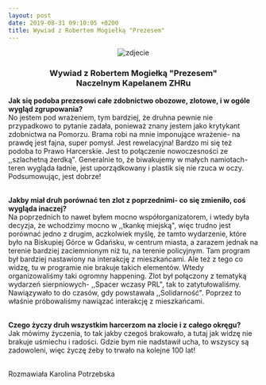```yaml
---
layout: post
date: 2019-08-31 09:10:05 +0200
title: Wywiad z Robertem Mogiełką "Prezesem" 
---
```

<center><p><img src="https://i2.wp.com/pomorze.zhr.pl/wp-content/uploads/2019/08/DSC_3102-e1567203076869.jpg?resize=640%2C963" alt="zdjecie" /></p>
<strong><h3>Wywiad z Robertem Mogiełką "Prezesem" <br/>
Naczelnym Kapelanem ZHRu <br/></h3></strong></center>

<strong>Jak się podoba prezesowi całe zdobnictwo obozowe, zlotowe, i w ogóle wygląd zgrupowania?</strong><br/>
No jestem pod wrażeniem, tym bardziej, że druhna pewnie nie przypadkowo to pytanie zadała, 
ponieważ znany jestem jako krytykant zdobnictwa na Pomorzu. 
Brama robi na mnie imponujące wrażenie- na prawdę jest fajna, super pomysł. 
Jest rewelacyjna! Bardzo mi się też podoba to Prawo Harcerskie. 
Jest to połączenie nowoczesności ze ,,szlachetną żerdką". 
Generalnie to, że biwakujemy w małych namiotach- teren wygląda ładnie, 
jest uporządkowany i plastik się nie rzuca w oczy. Podsumowując, jest dobrze!<br/><br/>

<strong>Jakby miał druh porównać ten zlot z poprzednimi- co się zmieniło, coś wygląda inaczej?</strong><br/>
Na poprzednich to nawet byłem mocno współorganizatorem, i wtedy była decyzja, 
że wchodzimy mocno w ,,tkankę miejską", więc trudno jest porównać jedno z drugim, 
aczkolwiek myślę, że tamto wydarzenie, które było na Biskupiej Górce w Gdańsku, 
w centrum miasta, a zarazem jednak na terenie bardziej zaciemnionym niż tu, 
na terenie policyjnym. Tam program był bardziej nastawiony na interakcję z mieszkańcami. 
Ale też z tego co widzę, tu w programie nie brakuje takich elementów. 
Wtedy organizowaliśmy taki ogromny happening. Zlot był połączony z tematyką wydarzeń sierpniowych- 
,,Spacer wczasy PRL", tak to zatytułowaliśmy. 
Nawiązywało to do czasów, gdy powstawała ,,Solidarność". 
Poprzez to właśnie próbowaliśmy nawiązać interakcję z mieszkańcami.<br/><br/>

<strong>Czego życzy druh wszystkim harcerzom na zlocie i z całego okręgu?</strong><br/>
Jak mówimy życzenia, to tak jakby czegoś brakowało, 
a tutaj jak widzę nie brakuje uśmiechu i radości. 
Gdzie bym nie nadstawił ucha, to wszyscy są zadowoleni, 
więc życzę żeby to trwało na kolejne 100 lat!<br/><br/>

Rozmawiała Karolina Potrzebska 